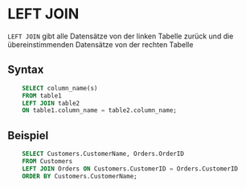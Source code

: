 # LEFT JOIN

`LEFT JOIN` gibt alle Datensätze von der linken Tabelle zurück und die übereinstimmenden Datensätze von der rechten Tabelle

## Syntax

```SQL
    SELECT column_name(s)
    FROM table1
    LEFT JOIN table2
    ON table1.column_name = table2.column_name;
```

## Beispiel

```SQL
    SELECT Customers.CustomerName, Orders.OrderID
    FROM Customers
    LEFT JOIN Orders ON Customers.CustomerID = Orders.CustomerID
    ORDER BY Customers.CustomerName;
```